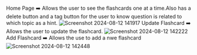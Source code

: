 Home Page ➡️ Allows the user to see the flashcards one at a time.Also has a delete button and a tag button for the user to know question is related to which topic as a hint.
![Screenshot 2024-08-12 141917](https://github.com/user-attachments/assets/e1c8cbdd-837f-44a0-b289-b489cdf39c23)
Update Flashcard ➡️ Allows the user to update the flashcard.
![Screenshot 2024-08-12 142222](https://github.com/user-attachments/assets/9600ad81-b4f6-4d18-b900-578a48118f4c)
Add Flashcard ➡️ Allows the use to add a nwe flashcard
![Screenshot 2024-08-12 142448](https://github.com/user-attachments/assets/c4482234-85c6-4ac1-8753-115019406923)

